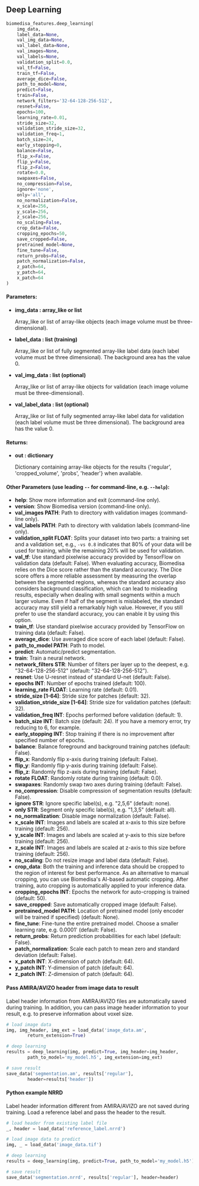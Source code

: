## Deep Learning
```python
biomedisa_features.deep_learning(
    img_data,
    label_data=None,
    val_img_data=None,
    val_label_data=None,
    val_images=None,
    val_labels=None,
    validation_split=0.0,
    val_tf=False,
    train_tf=False,
    average_dice=False,
    path_to_model=None,
    predict=False,
    train=False,
    network_filters='32-64-128-256-512',
    resnet=False,
    epochs=100,
    learning_rate=0.01,
    stride_size=32,
    validation_stride_size=32,
    validation_freq=1,
    batch_size=24,
    early_stopping=0,
    balance=False,
    flip_x=False,
    flip_y=False,
    flip_z=False,
    rotate=0.0,
    swapaxes=False,
    no_compression=False,
    ignore='none',
    only='all',
    no_normalization=False,
    x_scale=256,
    y_scale=256,
    z_scale=256,
    no_scaling=False,
    crop_data=False,
    cropping_epochs=50,
    save_cropped=False,
    pretrained_model=None,
    fine_tune=False,
    return_probs=False,
    patch_normalization=False,
    z_patch=64,
    y_patch=64,
    x_patch=64
)
```
#### Parameters:
+ **img_data : array_like or list**

    Array_like or list of array-like objects (each image volume must be three-dimensional).

+ **label_data : list (training)**

    Array_like or list of fully segmented array-like label data (each label volume must be three dimensional). The background area has the value 0.

+ **val_img_data : list (optional)**

    Array_like or list of array-like objects for validation (each image volume must be three-dimensional).

+ **val_label_data : list (optional)**

    Array_like or list of fully segmented array-like label data for validation (each label volume must be three dimensional). The background area has the value 0.

#### Returns:
+ **out : dictionary**

    Dictionary containing array-like objects for the results {'regular', 'cropped_volume', 'probs', 'header'} when available.

#### Other Parameters (use leading `--` for command-line, e.g. `--help`):

+ **help**: Show more information and exit (command-line only).
+ **version**: Show Biomedisa version (command-line only).
+ **val_images PATH**: Path to directory with validation images (command-line only).
+ **val_labels PATH**: Path to directory with validation labels (command-line only).
+ **validation_split FLOAT**: Splits your dataset into two parts: a training set and a validation set, e.g., `-vs 0.8` indicates that 80% of your data will be used for training, while the remaining 20% will be used for validation.
+ **val_tf**: Use standard pixelwise accuracy provided by TensorFlow on validation data (default: False). When evaluating accuracy, Biomedisa relies on the Dice score rather than the standard accuracy. The Dice score offers a more reliable assessment by measuring the overlap between the segmented regions, whereas the standard accuracy also considers background classification, which can lead to misleading results, especially when dealing with small segments within a much larger volume. Even if half of the segment is mislabeled, the standard accuracy may still yield a remarkably high value. However, if you still prefer to use the standard accuracy, you can enable it by using this option.
+ **train_tf**: Use standard pixelwise accuracy provided by TensorFlow on training data (default: False).
+ **average_dice**: Use averaged dice score of each label (default: False).
+ **path_to_model PATH**: Path to model.
+ **predict**: Automatic/predict segmentation.
+ **train**: Train a neural network.
+ **network_filters STR**: Number of filters per layer up to the deepest, e.g. "32-64-128-256-512" (default: "32-64-128-256-512").
+ **resnet**: Use U-resnet instead of standard U-net (default: False).
+ **epochs INT**: Number of epochs trained (default: 100).
+ **learning_rate FLOAT**: Learning rate (default: 0.01).
+ **stride_size [1-64]**: Stride size for patches (default: 32).
+ **validation_stride_size [1-64]**: Stride size for validation patches (default: 32).
+ **validation_freq INT**: Epochs performed before validation (default: 1).
+ **batch_size INT**: Batch size (default: 24). If you have a memory error, try reducing to 6, for example.
+ **early_stopping INT**: Stop training if there is no improvement after specified number of epochs.
+ **balance**: Balance foreground and background training patches (default: False).
+ **flip_x**: Randomly flip x-axis during training (default: False).
+ **flip_y**: Randomly flip y-axis during training (default: False).
+ **flip_z**: Randomly flip z-axis during training (default: False).
+ **rotate FLOAT**: Randomly rotate during training (default: 0.0).
+ **swapaxes**: Randomly swap two axes during training (default: False).
+ **no_compression**: Disable compression of segmentation results (default: False).
+ **ignore STR**: Ignore specific label(s), e.g. "2,5,6" (default: none).
+ **only STR**: Segment only specific label(s), e.g. "1,3,5" (default: all).
+ **no_normalization**: Disable image normalization (default: False).
+ **x_scale INT**: Images and labels are scaled at x-axis to this size before training (default: 256).
+ **y_scale INT**: Images and labels are scaled at y-axis to this size before training (default: 256).
+ **z_scale INT**: Images and labels are scaled at z-axis to this size before training (default: 256).
+ **no_scaling**: Do not resize image and label data (default: False).
+ **crop_data**: Both the training and inference data should be cropped to the region of interest for best performance. As an alternative to manual cropping, you can use Biomedisa's AI-based automatic cropping. After training, auto cropping is automatically applied to your inference data.
+ **cropping_epochs INT**: Epochs the network for auto-cropping is trained (default: 50).
+ **save_cropped**: Save automatically cropped image (default: False).
+ **pretrained_model PATH**: Location of pretrained model (only encoder will be trained if specified) (default: None).
+ **fine_tune**: Fine-tune the entire pretrained model. Choose a smaller learning rate, e.g. 0.0001' (default: False).
+ **return_probs**: Return prediction probabilities for each label (default: False).
+ **patch_normalization**: Scale each patch to mean zero and standard deviation (default: False).
+ **x_patch INT**: X-dimension of patch (default: 64).
+ **y_patch INT**: Y-dimension of patch (default: 64).
+ **z_patch INT**: Z-dimension of patch (default: 64).

#### Pass AMIRA/AVIZO header from image data to result
Label header information from AMIRA/AVIZO files are automatically saved during training. In addition, you can pass image header information to your result, e.g. to preserve information about voxel size. 
```python
# load image data
img, img_header, img_ext = load_data('image_data.am',
        return_extension=True)

# deep learning
results = deep_learning(img, predict=True, img_header=img_header,
        path_to_model='my_model.h5', img_extension=img_ext)

# save result
save_data('segmentation.am', results['regular'],
        header=results['header'])
```

#### Python example NRRD
Label header information different from AMIRA/AVIZO are not saved during training. Load a reference label and pass the header to the result. 
```python
# load header from existing label file
_, header = load_data('reference_label.nrrd')

# load image data to predict
img, _ = load_data('image_data.tif')

# deep learning
results = deep_learning(img, predict=True, path_to_model='my_model.h5')

# save result
save_data('segmentation.nrrd', results['regular'], header=header)
```

